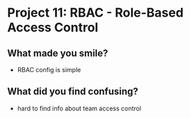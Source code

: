 # Project 11: RBAC - Role-Based Access Control
## What made you smile?
- RBAC config is simple

## What did you find confusing?
  * hard to find info about team access control